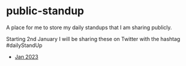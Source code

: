 # public-standup
A place for me to store my daily standups that I am sharing publicly.

Starting 2nd January I will be sharing these on Twitter with the hashtag #dailyStandUp

- [Jan 2023](2023-01.md)
